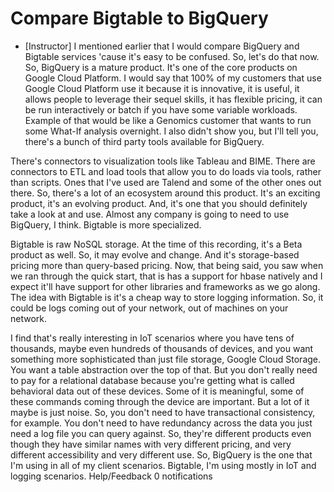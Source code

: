 # Compare Bigtable to BigQuery

- [Instructor] I mentioned earlier that I would compare BigQuery and Bigtable services 'cause it's easy to be confused. So, let's do that now. So, BigQuery is a mature product. It's one of the core products on Google Cloud Platform. I would say that 100% of my customers that use Google Cloud Platform use it because it is innovative, it is useful, it allows people to leverage their sequel skills, it has flexible pricing, it can be run interactively or batch if you have some variable workloads. Example of that would be like a Genomics customer that wants to run some What-If analysis overnight. I also didn't show you, but I'll tell you, there's a bunch of third party tools available for BigQuery.

There's connectors to visualization tools like Tableau and BIME. There are connectors to ETL and load tools that allow you to do loads via tools, rather than scripts. Ones that I've used are Talend and some of the other ones out there. So, there's a lot of an ecosystem around this product. It's an exciting product, it's an evolving product. And, it's one that you should definitely take a look at and use. Almost any company is going to need to use BigQuery, I think. Bigtable is more specialized.


Bigtable is raw NoSQL storage. At the time of this recording, it's a Beta product as well. So, it may evolve and change. And it's storage-based pricing more than query-based pricing. Now, that being said, you saw when we ran through the quick start, that is has a support for hbase natively and I expect it'll have support for other libraries and frameworks as we go along. The idea with Bigtable is it's a cheap way to store logging information. So, it could be logs coming out of your network, out of machines on your network.

I find that's really interesting in IoT scenarios where you have tens of thousands, maybe even hundreds of thousands of devices, and you want something more sophisticated than just file storage, Google Cloud Storage. You want a table abstraction over the top of that. But you don't really need to pay for a relational database because you're getting what is called behavioral data out of these devices. Some of it is meaningful, some of these commands coming through the device are important. But a lot of it maybe is just noise. So, you don't need to have transactional consistency, for example.
You don't need to have redundancy across the data you just need a log file you can query against. So, they're different products even though they have similar names with very different pricing, and very different accessibility and very different use. So, BigQuery is the one that I'm using in all of my client scenarios. Bigtable, I'm using mostly in IoT and logging scenarios.
Help/Feedback
0 notifications 